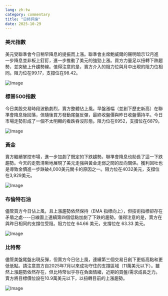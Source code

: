 ```yaml
---
lang: zh-tw
category: commentary
title: "日終評論"
date: 2025-10-29
---
```


### 美元指數

美元受聯準會今日稍早降息的提振而上漲。聯準會主席鮑威爾的聲明暗示12月進一步降息並非板上釘釘，進一步推動了美元的強勁上漲。買方力量足以扭轉下跌趨勢，並突破上升趨勢線。值得注意的是，賣方介入的阻力位與月中出現的阻力位相同。阻力位在99.17，支撐位在98.42。

![Image](https://markleighedu.github.io/img/Oct-2025/29-Oct-2025/usdindex.jpg)

### 標普500指數

今日美股交易時段波動劇烈，賣方整體佔上風。早盤漲幅（並創下歷史新高）在聯準會降息後回落，但隨後買方發動尾盤反彈，最終收盤價與昨日收盤價持平。今日市場走勢形成了一個不太明顯的看跌吞沒形態。阻力位在6952，支撐位在6879。

![Image](https://markleighedu.github.io/img/Oct-2025/29-Oct-2025/sp500.jpg)

### 黃金

賣方繼續掌控市場，進一步加劇了既定的下跌趨勢。聯準會降息也助長了這一下跌趨勢。今天的走勢清晰地展現了美元走強與黃金走弱之間的反向關係。獲利回吐也是導致金價進一步跌破4,000美元關卡的原因之一。阻力位在4032美元，支撐位在3,929美元。

![Image](https://markleighedu.github.io/img/Oct-2025/29-Oct-2025/gold.jpg)

### 布倫特石油

儘管買方今日佔上風，且上漲趨勢依然保持（EMA 指標向上），但技術指標卻存在矛盾之處----日線圖上連續第四個低點加劇了下跌的趨勢。值得注意的是，賣方在與昨日相同的支撐位受阻。阻力位在 64.66 美元，支撐位在 63.33 美元。

![Image](https://markleighedu.github.io/img/Oct-2025/29-Oct-2025/brentoil.jpg)

### 比特幣

儘管美盤尾盤出現反彈，但賣方今日佔上風，連續第三個交易日創下更低高點和更低低點。請注意買方自2025年7月以來成功守住的支撐區域（11萬美元以下）。雖然上漲趨勢依然存在，但比特幣似乎存在負面情緒，近期的買盤/需求成長乏力。賣方將目標價位設在10.9萬美元以下，以扭轉目前的上漲趨勢。

![Image](https://markleighedu.github.io/img/Oct-2025/29-Oct-2025/bitcoin.jpg)

